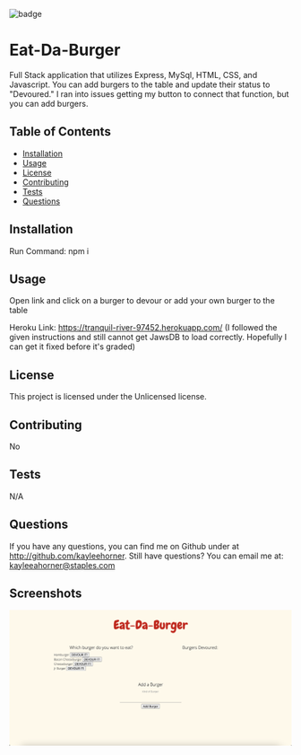 
![badge](https://img.shields.io/badge/license-Unlicensed-blue)

# Eat-Da-Burger

Full Stack application that utilizes Express, MySql, HTML, CSS, and Javascript. You can add burgers to the table and update their status to "Devoured." I ran into issues getting my button to connect that function, but you can add burgers.

## Table of Contents
* [Installation](#Installation)
* [Usage](#Usage)
* [License](#License)
* [Contributing](#Contributing)
* [Tests](#Tests)
* [Questions](#Questions)


## Installation
Run Command: npm i

## Usage
Open link and click on a burger to devour or add your own burger to the table

Heroku Link: https://tranquil-river-97452.herokuapp.com/ (I followed the given instructions and still cannot get JawsDB to load correctly. Hopefully I can get it fixed before it's graded)

## License
This project is licensed under the Unlicensed license.

## Contributing
No

## Tests
N/A

## Questions
If you have any questions, you can find me on Github under at http://github.com/kayleehorner. Still have questions? You can email me at: kayleeahorner@staples.com

## Screenshots
![Screenshot](./public/assets/img/screenshot.png)
